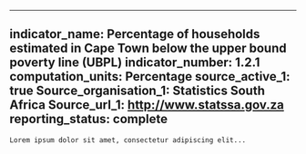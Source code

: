 ---
indicator_name: Percentage of households  estimated in Cape Town below the upper bound poverty line (UBPL) 
indicator_number: 1.2.1
computation_units: Percentage
source_active_1: true
Source_organisation_1: Statistics South Africa
Source_url_1: http://www.statssa.gov.za
reporting_status: complete
   ---
    Lorem ipsum dolor sit amet, consectetur adipiscing elit...

